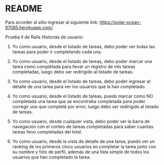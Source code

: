 # README

Para acceder al sitio ingresar al siguiente link:
https://polar-ocean-97085.herokuapp.com/

Prueba II de Rails
Historias de usuario:

1. Yo como usuario, desde el listado de tareas, debo poder ver todas las tareas para
poder ir completando cada una.

2. Yo como usuario, desde el listado de tareas, debo poder marcar una tarea como
completada para llevar un registro de mis tareas completadas, luego debo ser
redirigido al listado de tareas.

3. Yo como usuario, desde el listado de tareas, debo poder ingresar al detalle de una
tarea para ver los usuarios que la han completado.

4. Yo como usuario, desde el listado de tareas, puedo marcar como NO completada
una tarea que se encontraba completada para poder corregir una que completé
por error, luego debo ser redirigido al listado de tareas.

5. Yo como usuario, desde cualquier vista, debo poder ver la barra de navegación
con el conteo de tareas completadas para saber cuantas tareas llevo completadas
del total.

6. Yo como usuario, desde la vista de detalle de una tarea, puedo ver un ranking de
los primeros cinco usuarios en completar la tarea junto con su nombre y foto de
perfil, además de una lista simple de todos los usuarios que han completado la
tarea.